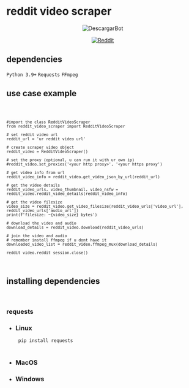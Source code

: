 # reddit video scraper
<div align="center">
  
![DescargarBot](https://www.descargarbot.com/v/download-github_02.png)
  
[![Reddit](https://img.shields.io/badge/on-descargarbot?logo=github&label=status&color=green
)](https://github.com/lucho123456789/reddit-video-scraper/issues "Reddit")
</div>

<h2>dependencies</h2>
<code>Python 3.9+</code>
<code>Requests</code>
<code>FFmpeg</code>

<h2>use case example</h2>
<code>

    #import the class RedditVideoScraper
    from reddit_video_scraper import RedditVideoScraper
    
    # set reddit video url
    reddit_url = 'ur reddit video url'
    
    # create scraper video object
    reddit_video = RedditVideoScraper()

    # set the proxy (optional, u can run it with ur own ip)
    #reddit_video.set_proxies('<your http proxy>', '<your https proxy')

    # get video info from url
    reddit_video_info = reddit_video.get_video_json_by_url(reddit_url)

    # get the video details
    reddit_video_urls, video_thumbnail, video_nsfw = reddit_video.reddit_video_details(reddit_video_info)

    # get the video filesize
    video_size = reddit_video.get_video_filesize(reddit_video_urls['video_url'], reddit_video_urls['audio_url'])
    print(f'filesize: ~{video_size} bytes')

    # download the video and audio
    download_details = reddit_video.download(reddit_video_urls)

    # join the video and audio
    # remember install ffmpeg if u dont have it
    downloaded_video_list = reddit_video.ffmpeg_mux(download_details)

    reddit_video.reddit_session.close()
</code>

<h2>installing dependencies</h2>
&nbsp;&nbsp;&nbsp;&nbsp;<h3>requests</h3>
<ul>
  <li> <h3> Linux </h3> </li>
  <code> pip install requests </code>
  <br>
  <br>
  <li> <h3>MacOS</h3> </li>
  <li> <h3>Windows</h3> </li>
</ul>
